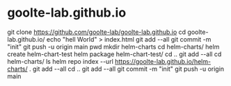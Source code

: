 # goolte-lab.github.io

git clone https://github.com/goolte-lab/goolte-lab.github.io
cd goolte-lab.github.io/
echo "hell World" > index.html
git add --all
git commit -m "init"
git push -u origin main
pwd
mkdir helm-charts
cd helm-charts/
helm create helm-chart-test
helm package helm-chart-test/
cd ..
git add --all
cd helm-charts/
ls
helm repo index --url https://goolte-lab.github.io/helm-charts/ .
git add --all
cd ..
git add --all
git commit -m "init"
git push -u origin main
